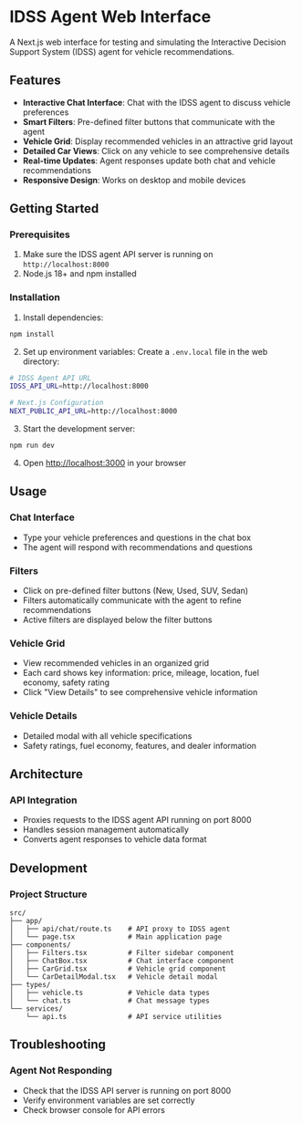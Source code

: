 # IDSS Agent Web Interface

A Next.js web interface for testing and simulating the Interactive Decision Support System (IDSS) agent for vehicle recommendations.

## Features

- **Interactive Chat Interface**: Chat with the IDSS agent to discuss vehicle preferences
- **Smart Filters**: Pre-defined filter buttons that communicate with the agent
- **Vehicle Grid**: Display recommended vehicles in an attractive grid layout
- **Detailed Car Views**: Click on any vehicle to see comprehensive details
- **Real-time Updates**: Agent responses update both chat and vehicle recommendations
- **Responsive Design**: Works on desktop and mobile devices

## Getting Started

### Prerequisites

1. Make sure the IDSS agent API server is running on `http://localhost:8000`
2. Node.js 18+ and npm installed

### Installation

1. Install dependencies:
```bash
npm install
```

2. Set up environment variables:
Create a `.env.local` file in the web directory:
```bash
# IDSS Agent API URL
IDSS_API_URL=http://localhost:8000

# Next.js Configuration
NEXT_PUBLIC_API_URL=http://localhost:8000
```

3. Start the development server:
```bash
npm run dev
```

4. Open [http://localhost:3000](http://localhost:3000) in your browser

## Usage

### Chat Interface
- Type your vehicle preferences and questions in the chat box
- The agent will respond with recommendations and questions


### Filters
- Click on pre-defined filter buttons (New, Used, SUV, Sedan)
- Filters automatically communicate with the agent to refine recommendations
- Active filters are displayed below the filter buttons

### Vehicle Grid
- View recommended vehicles in an organized grid
- Each card shows key information: price, mileage, location, fuel economy, safety rating
- Click "View Details" to see comprehensive vehicle information

### Vehicle Details
- Detailed modal with all vehicle specifications
- Safety ratings, fuel economy, features, and dealer information

## Architecture

### API Integration
- Proxies requests to the IDSS agent API running on port 8000
- Handles session management automatically
- Converts agent responses to vehicle data format


## Development

### Project Structure
```
src/
├── app/
│   ├── api/chat/route.ts    # API proxy to IDSS agent
│   └── page.tsx             # Main application page
├── components/
│   ├── Filters.tsx          # Filter sidebar component
│   ├── ChatBox.tsx          # Chat interface component
│   ├── CarGrid.tsx          # Vehicle grid component
│   └── CarDetailModal.tsx   # Vehicle detail modal
├── types/
│   ├── vehicle.ts           # Vehicle data types
│   └── chat.ts              # Chat message types
└── services/
    └── api.ts               # API service utilities
```

## Troubleshooting

### Agent Not Responding
- Check that the IDSS API server is running on port 8000
- Verify environment variables are set correctly
- Check browser console for API errors
